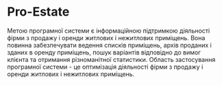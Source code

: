 # Pro-Estate

Метою програмної системи є інформаційною підтримкою діяльності фірми з продажу і оренди житлових і нежитлових приміщень. Вона повинна забезпечувати ведення списків приміщень, архів проданих і зданих в оренду приміщень, пошук варіантів відповідно до вимог клієнта та отримання різноманітної статистики. Область застосування програмної системи - це оптимізація діяльності фірми з продажу і оренди житлових і нежитлових приміщень.
